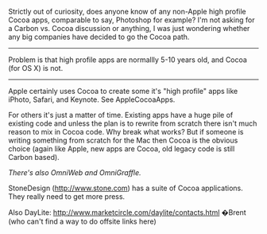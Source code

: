 Strictly out of curiosity, does anyone know of any non-Apple high profile Cocoa apps, comparable to say, Photoshop for example?  I'm not asking for a Carbon vs. Cocoa discussion or anything, I was just wondering whether any big companies have decided to go the Cocoa path.

----

Problem is that high profile apps are normallly 5-10 years old, and Cocoa (for OS X) is not.

----

Apple certainly uses Cocoa to create some it's "high profile" apps like iPhoto, Safari, and Keynote. See AppleCocoaApps.

For others it's just a matter of time.  Existing apps have a huge pile of existing code and unless the plan is to rewrite from scratch there isn't much reason to mix in Cocoa code. Why break what works? But if someone is writing something from scratch for the Mac then Cocoa is the obvious choice (again like Apple, new apps are Cocoa, old legacy code is still Carbon based).

*There's also OmniWeb and OmniGraffle.*

StoneDesign (http://www.stone.com) has a suite of Cocoa applications. They really need to get more press.

Also DayLite: http://www.marketcircle.com/daylite/contacts.html �Brent (who can't find a way to do offsite links here)
